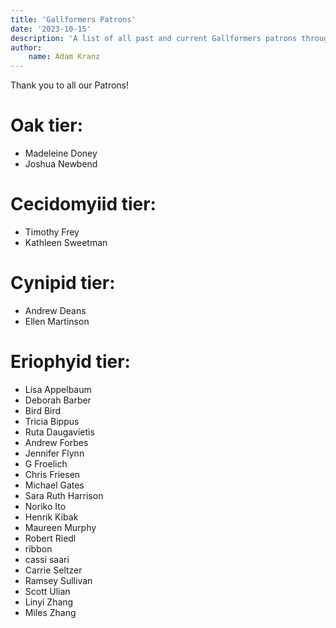 ```yaml
---
title: 'Gallformers Patrons'
date: '2023-10-15'
description: 'A list of all past and current Gallformers patrons through Patreon.'
author:
    name: Adam Kranz
---
```


Thank you to all our Patrons!

# Oak tier:

- Madeleine Doney
- Joshua Newbend

# Cecidomyiid tier:

- Timothy Frey
- Kathleen Sweetman

# Cynipid tier:

- Andrew Deans
- Ellen Martinson

# Eriophyid tier:

- Lisa Appelbaum
- Deborah Barber
- Bird Bird
- Tricia Bippus
- Ruta Daugavietis
- Andrew Forbes
- Jennifer Flynn
- G Froelich
- Chris Friesen
- Michael Gates
- Sara Ruth Harrison
- Noriko Ito
- Henrik Kibak
- Maureen Murphy
- Robert Riedl
- ribbon
- cassi saari
- Carrie Seltzer
- Ramsey Sullivan
- Scott Ulian
- Linyi Zhang
- Miles Zhang
